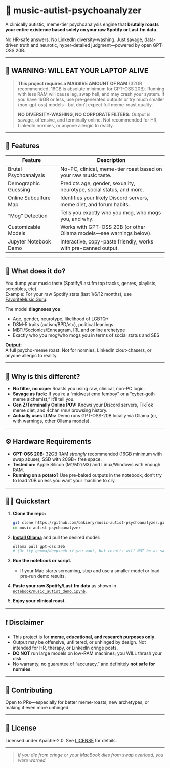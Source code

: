 # 🚩 music-autist-psychoanalyzer

A clinically autistic, meme-tier psychoanalysis engine that **brutally roasts your entire existence based solely on your raw Spotify or Last.fm data**.

No HR-safe answers. No LinkedIn diversity-washing. Just savage, data-driven truth and neurotic, hyper-detailed judgment—powered by open GPT-OSS 20B.

---

## 🚨 WARNING: WILL EAT YOUR LAPTOP ALIVE

> **This project requires a MASSIVE AMOUNT OF RAM** (32GB recommended, 16GB is absolute minimum for GPT-OSS 20B).
> Running with less RAM will cause lag, swap hell, and may crash your system.
> If you have 16GB or less, use pre-generated outputs or try much smaller (non-gpt-oss) models—but don’t expect full meme-roast quality.
>
> **NO DIVERSITY-WASHING, NO CORPORATE FILTERS.**
> Output is savage, offensive, and terminally online.
> Not recommended for HR, LinkedIn normies, or anyone allergic to reality.

---

## 📝 Features

| Feature                | Description                                                             |
|------------------------|-------------------------------------------------------------------------|
| Brutal Psychoanalysis  | No-PC, clinical, meme-tier roast based on your raw music taste.         |
| Demographic Guessing   | Predicts age, gender, sexuality, neurotype, social status, and more.    |
| Online Subculture Map  | Identifies your likely Discord servers, meme diet, and forum habits.    |
| “Mog” Detection        | Tells you exactly who you mog, who mogs you, and why.                   |
| Customizable Models    | Works with GPT-OSS 20B (or other Ollama models—see warnings below).     |
| Jupyter Notebook Demo  | Interactive, copy-paste friendly, works with pre-canned output.         |

---

## 🚩 What does it do?

You dump your music taste (Spotify/Last.fm top tracks, genres, playlists, scrobbles, etc).  
Example: For your raw Spotify stats (last 1/6/12 months), use [FavoriteMusic.Guru](http://favoritemusic.guru).

The model **diagnoses you**:  
- Age, gender, neurotype, likelihood of LGBTQ+
- DSM-5 traits (autism/BPD/etc), political leanings
- MBTI/Socionics/Enneagram, IRL and online archetype
- Exactly who you mog/who mogs you in terms of social status and SES

**Output:**  
A full psycho-meme roast. Not for normies, LinkedIn clout-chasers, or anyone allergic to reality.

---

## 🦾 Why is this different?

- **No filter, no cope:** Roasts you using raw, clinical, non-PC logic.
- **Savage as fuck:** If you’re a “midwest emo femboy” or a “cyber-goth meme alchemist,” it’ll tell you.
- **Gen Z/Terminally Online POV:** Knows your Discord servers, TikTok meme diet, and 4chan /mu/ browsing history.
- **Actually uses LLMs:** Demo runs GPT-OSS-20B locally via Ollama (or, with warnings, other Ollama models).

---

## ⚙️ Hardware Requirements

- **GPT-OSS 20B:** 32GB RAM *strongly* recommended (16GB minimum with swap abuse), SSD with 20GB+ free space.
- **Tested on:** Apple Silicon (M1/M2/M3) and Linux/Windows with enough RAM.
- **Running on a potato?** Use pre-baked outputs in the notebook; don’t try to load 20B unless you want your machine to cry.

---

## 🏃‍♂️ Quickstart

1. **Clone the repo:**
    ```bash
    git clone https://github.com/bakiery/music-autist-psychoanalyzer.git
    cd music-autist-psychoanalyzer
    ```

2. **[Install Ollama](https://ollama.com/download)** and pull the desired model:
    ```bash
    ollama pull gpt-oss:20b
    # (Or try gemma/deepseek if you want, but results will NOT be as savage.)
    ```

3. **Run the notebook or script.**
    - If your Mac starts screaming, stop and use a smaller model or load pre-run demo results.

4. **Paste your raw Spotify/Last.fm data** as shown in [`notebook/music_autist_demo.ipynb`](notebook/music_autist_demo.ipynb).

5. **Enjoy your clinical roast.**

---

## ❗ Disclaimer

- This project is for **meme, educational, and research purposes only**.
- Output may be offensive, unfiltered, or unhinged by design.
  Not intended for HR, therapy, or LinkedIn cringe posts.
- **DO NOT** run large models on low-RAM machines; you WILL thrash your disk.
- No warranty, no guarantee of “accuracy,” and definitely **not safe for normies**.

---

## 🤝 Contributing

Open to PRs—especially for better meme-roasts, new archetypes, or making it even more unhinged.

---

## 📜 License

Licensed under Apache-2.0. See [LICENSE](LICENSE) for details.

---

> *If you die from cringe or your MacBook dies from swap overload, you were warned.*
